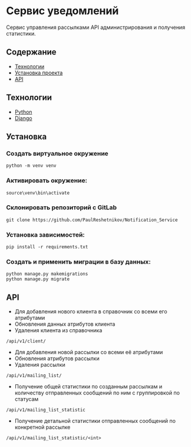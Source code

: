 # Сервис уведомлений
Сервис управления рассылками API администрирования и получения статистики.

## Содержание
- [Технологии](#Технологии)
- [Установка проекта](#Установка)
- [API](#API)

## Технологии
- [Python](https://www.python.org/)
- [Django](https://www.djangoproject.com/)

## Установка
### Создать виртуальное окружение
```shell
python -m venv venv
```

### Активировать окружение:
```shell
source\venv\bin\activate
```

### Склонировать репозиторий с GitLab
```shell
git clone https://github.com/PaulReshetnikov/Notification_Service
```

### Установка зависимостей:
```shell
pip install -r requirements.txt
```

### Создать и применить миграции в базу данных:
```shell
python manage.py makemigrations
python manage.py migrate
```


## API
- Для добавления нового клиента в справочник со всеми его атрибутами
- Обновления данных атрибутов клиента
- Удаления клиента из справочника
```
/api/v1/client/
```
- Для добавления новой рассылки со всеми её атрибутами
- Обновления атрибутов рассылки
- Удаления рассылки
```
/api/v1/mailing_list/
```
- Получение общей статистики по созданным рассылкам и количеству отправленных сообщений по ним с группировкой по статусам
```
/api/v1/mailing_list_statistic
```
- Получение детальной статистики отправленных сообщений по конкретной рассылке
```
/api/v1/mailing_list_statistic/<int>
```
